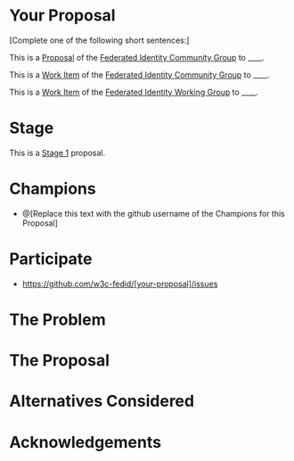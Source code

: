 # Your Proposal

[Complete one of the following short sentences:]

This is a [Proposal](https://fedidcg.github.io/charter#proposals) of the [Federated Identity Community Group](https://fedidcg.github.io/) to ____.

This is a [Work Item](https://fedidcg.github.io/charter#work-items) of the [Federated Identity Community Group](https://fedidcg.github.io/) to ____.

This is a [Work Item](https://w3c-fedid.github.io/charter#work-items) of the [Federated Identity Working Group](https://w3c-fedid.github.io/) to ____.

# Stage

This is a [Stage 1](https://github.com/w3c-fedid/Administration/blob/main/proposals-CG-WG.md#stage-1) proposal.

# Champions

* @[Replace this text with the github username of the Champions for this Proposal]

# Participate
- https://github.com/w3c-fedid/[your-proposal]/issues

# The Problem

# The Proposal

# Alternatives Considered

# Acknowledgements
